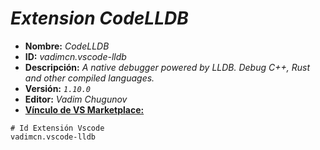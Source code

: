 <!-- Autor: Daniel Benjamin Perez Morales -->
<!-- GitHub: https://github.com/D4nitrix13 -->
<!-- GitLab: https://gitlab.com/D4nitrix13 -->
<!-- Correo electrónico: danielperezdev@proton.me -->

# ***Extension CodeLLDB***

- **Nombre:** *CodeLLDB*
- **ID:** *vadimcn.vscode-lldb*
- **Descripción:** *A native debugger powered by LLDB.  Debug C++, Rust and other compiled languages.*
- **Versión:** *`1.10.0`*
- **Editor:** *Vadim Chugunov*
- **[Vínculo de VS Marketplace:](https://marketplace.visualstudio.com/items?itemName=vadimcn.vscode-lldb "https://marketplace.visualstudio.com/items?itemName=vadimcn.vscode-lldb")**

```plaintext
# Id Extensión Vscode
vadimcn.vscode-lldb
```
